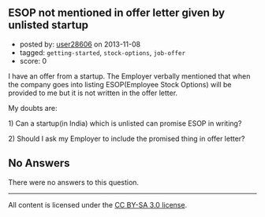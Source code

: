 ## ESOP not mentioned in offer letter given by unlisted startup

- posted by: [user28606](https://stackexchange.com/users/-1/28606-user28606) on 2013-11-08
- tagged: `getting-started`, `stock-options`, `job-offer`
- score: 0

<p>I have an offer from a startup. The Employer verbally mentioned that when the company goes into listing ESOP(Employee Stock Options) will be provided to me but it is not written in the offer letter.</p>

<p>My doubts are: </p>

<p>1) Can a startup(in India) which is unlisted can promise ESOP in writing?</p>

<p>2) Should I ask my Employer to include the promised thing in offer letter?</p>


## No Answers

There were no answers to this question.


---

All content is licensed under the [CC BY-SA 3.0 license](https://creativecommons.org/licenses/by-sa/3.0/).

